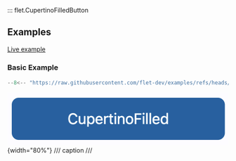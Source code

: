 ::: flet.CupertinoFilledButton

## Examples

[Live example](https://flet-controls-gallery.fly.dev/buttons/cupertinofilledbutton)

### Basic Example

```python
--8<-- "https://raw.githubusercontent.com/flet-dev/examples/refs/heads/v1-docs/python/controls/cupertino-filled-button/basic.py"
```

![basic](https://raw.githubusercontent.com/flet-dev/examples/v1-docs/python/controls/cupertino-filled-button/media/basic.png){width="80%"}
/// caption
///
